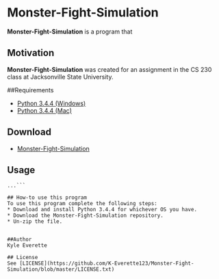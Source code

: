 # Monster-Fight-Simulation
**Monster-Fight-Simulation** is a program that  

## Motivation
**Monster-Fight-Simulation** was created for an assignment in the CS 230 class at Jacksonville State University.

##Requirements
* [Python 3.4.4 (Windows)](https://www.python.org/ftp/python/3.4.4/python-3.4.4.msi)
* [Python 3.4.4 (Mac)](https://www.python.org/ftp/python/3.4.4/python-3.4.4-macosx10.6.pkg)

## Download
* [Monster-Fight-Simulation](https://github.com/K-Everette123/Monster-Fight-Simulation/archive/master.zip)

## Usage
```$ git clone https://github.com/K-Everette123/Monster-Fight-Simulation.git
...```

## How-to use this program
To use this program complete the following steps:
* Download and install Python 3.4.4 for whichever OS you have.
* Download the Monster-Fight-Simulation repository.
* Un-zip the file.


##Author
Kyle Everette

## License
See [LICENSE](https://github.com/K-Everette123/Monster-Fight-Simulation/blob/master/LICENSE.txt)
